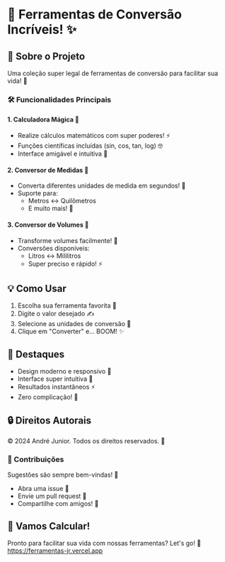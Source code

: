 # 🧮 Ferramentas de Conversão Incríveis! ✨

## 📱 Sobre o Projeto
Uma coleção super legal de ferramentas de conversão para facilitar sua vida! 🎯

### 🛠️ Funcionalidades Principais

#### 1. Calculadora Mágica 🔢
- Realize cálculos matemáticos com super poderes! ⚡
- Funções científicas incluídas (sin, cos, tan, log) 🤓
- Interface amigável e intuitiva 🎨

#### 2. Conversor de Medidas 📏
- Converta diferentes unidades de medida em segundos! 🚀
- Suporte para:
  - Metros ↔️ Quilômetros
  - E muito mais! 🎉

#### 3. Conversor de Volumes 🌊
- Transforme volumes facilmente! 💫
- Conversões disponíveis:
  - Litros ↔️ Mililitros
  - Super preciso e rápido! ⚡

## 💡 Como Usar
1. Escolha sua ferramenta favorita 🎯
2. Digite o valor desejado ✍️
3. Selecione as unidades de conversão 🔄
4. Clique em "Converter" e... BOOM! ✨

## 🌟 Destaques
- Design moderno e responsivo 🎨
- Interface super intuitiva 🤝
- Resultados instantâneos ⚡
- Zero complicação! 🎯

## 🔒 Direitos Autorais
© 2024 André Junior. Todos os direitos reservados. 📝

### 🤝 Contribuições
Sugestões são sempre bem-vindas! 🌟
- Abra uma issue 🐛
- Envie um pull request 🚀
- Compartilhe com amigos! 💫

## 🎉 Vamos Calcular!
Pronto para facilitar sua vida com nossas ferramentas? Let's go! 🚀
https://ferramentas-jr.vercel.app